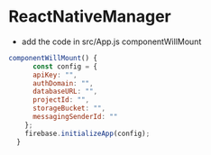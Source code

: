 # ReactNativeManager
* add the code in src/App.js componentWillMount
```javascript
componentWillMount() {
      const config = {
      apiKey: "",
      authDomain: "",
      databaseURL: "",
      projectId: "",
      storageBucket: "",
      messagingSenderId: ""
    };
    firebase.initializeApp(config);
  }

```
